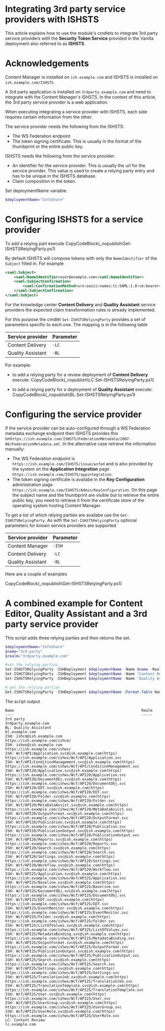 ﻿# Integrating 3rd party service providers with ISHSTS
 
This article explains how to use the module's cmdlets to integrate 3rd party service providers with the **Security Token Service** provided in the Vanilla deployment also referred to as **ISHSTS**.

# Acknowledgements

Content Manager is installed on `ish.example.com` and ISHSTS is installed on `ish.example.com/ISHSTS`.

A 3rd party application is installed on `3rdparty.example.com` and need to integrate with the Content Manager's ISHSTS. 
In the context of this article, the 3rd party service provider is a web application.

When executing integrating a service provider with ISHSTS, each side requires certain information from the other.

The service provider needs the following from the ISHSTS:

- The WS Federation endpoint
- The token signing certificate. This is usually in the format of the thumbprint or the entire public key.

ISHSTS needs the following from the service provider:

- An identifier for the service provider. This is usually the url for the service provider. This value is used to create a relying party entry and has to be unique in the ISHSTS database.
- Claim composition in the token. 

Set deploymentName variable.
```powershell
$deploymentName="InfoShare"
```

# Configuring ISHSTS for a service provider

To add a relying part execute 
CopyCodeBlock(_nopublish\Set-ISHSTSRelyingParty.ps1)

By default ISHSTS will compose tokens with only the `NameIdentifier` of the `Subject` filled in. For example

```xml
<saml:Subject>
	<saml:NameIdentifier>user@example.com</saml:NameIdentifier>
	<saml:SubjectConfirmation>
		<saml:ConfirmationMethod>urn:oasis:names:tc:SAML:1.0:cm:bearer</saml:ConfirmationMethod>
	</saml:SubjectConfirmation>
</saml:Subject>
```

For the knowledge center **Content Delivery** and **Quality Assistant** service providers the expected claim transformation rules is already implemented.

For this purpose the cmdlet `Set-ISHSTSRelyingParty` provides a set of parameters specific to each one. The mapping is in the following table

| Service provider  | Parameter |
| ----------------- | --------- |
| Content Delivery  | `-LC` |
| Quality Assistant | `-BL` |

For example: 

- to add a relying party for a review deployment of **Content Delivery** execute:
CopyCodeBlock(_nopublish\LC.Set-ISHSTSRelyingParty.ps1)

- to add a relying party for a deployment of **Quality Assistant** execute:
CopyCodeBlock(_nopublish\BL.Set-ISHSTSRelyingParty.ps1)

# Configuring the service provider

If the service provider can be auto-configured through a WS Federation metadata exchange endpoint then ISHSTS provides this on`https://ish.example.com/ISHSTS/FederationMetadata/2007-06/FederationMetadata.xml`. 
In the alternative case retrieve the information manually:

- The WS Federation endpoint is `https://ish.example.com/ISHSTS/issue/wsfed` and is also provided by the system on the **Application Integration** page `https://ish.example.com/ISHSTS/appintegration`.
- The token signing certificate is availabe in the **Key Configuration** administration page `https://ish.example.com/ISHSTS/Admin/KeyConfiguration`. On this page the subject name and the thumbprint are visible but to retrieve the entire public key, you need to retrieve it from the certificate store of the operating system hosting Content Manager.

To get a list of which relying parties are availabe use the `Get-ISHSTSRelyingParty`. As with the `Set-ISHSTSRelyingParty` optional parameters for known service providers are supported

| Service provider  | Parameter |
| ----------------- | --------- |
| Content Manager   | `-ISH` |
| Content Delivery  | `-LC` |
| Quality Assistant | `-BL` |


Here are a couple of examples

CopyCodeBlock(_nopublish\Get-ISHSTSRelyingParty.ps1)

# A combined example for Content Editor, Quality Assistant and a 3rd party service provider

This script adds three relying parties and then returns the set.

```powershell
$deploymentName="InfoShare"
$name="3rd party"
$realm="3rdparty.example.com"

#set the relying parties
Set-ISHSTSRelyingParty -ISHDeployment $deploymentName -Name $name -Realm $realm
Set-ISHSTSRelyingParty -ISHDeployment $deploymentName -Name "Content Review" -Realm "lc.example.com" -LC
Set-ISHSTSRelyingParty -ISHDeployment $deploymentName -Name "Quality Assistant" -Realm "bl.example.com" -BL

# get the relying parties
Get-ISHSTSRelyingParty -ISHDeployment $deploymentName |Format-Table Name,Realm
```

The script output

```text
Name                                                          Realm                                                                          
----                                                          -----                                                                          
3rd party                                                     3rdparty.example.com                                                           
BL: Quality Assistant                                         bl.example.com                                                                 
ISH: ishcm@ish.example.com                                    https://ish.example.com/ishcm/                                 
ISH: ishws@ish.example.com                                    https://ish.example.com/ishws/                                 
ISH: Wcf/API/Application.svc@ish.example.com(https)           https://ish.example.com/ishws/Wcf/API/Application.svc          
ISH: Wcf/API/ConditionManagement.svc@ish.example.com(https)   https://ish.example.com/ishws/Wcf/API/ConditionManagement.svc  
ISH: Wcf/API20/Application.svc@ish.example.com(https)         https://ish.example.com/ishws/Wcf/API20/Application.svc        
ISH: Wcf/API20/DocumentObj.svc@ish.example.com(https)         https://ish.example.com/ishws/Wcf/API20/DocumentObj.svc        
ISH: Wcf/API20/EDT.svc@ish.example.com(https)                 https://ish.example.com/ishws/Wcf/API20/EDT.svc                
ISH: Wcf/API20/Folder.svc@ish.example.com(https)              https://ish.example.com/ishws/Wcf/API20/Folder.svc             
ISH: Wcf/API20/MetaDataAssist.svc@ish.example.com(https)      https://ish.example.com/ishws/Wcf/API20/MetaDataAssist.svc     
ISH: Wcf/API20/OutputFormat.svc@ish.example.com(https)        https://ish.example.com/ishws/Wcf/API20/OutputFormat.svc       
ISH: Wcf/API20/Publication.svc@ish.example.com(https)         https://ish.example.com/ishws/Wcf/API20/Publication.svc        
ISH: Wcf/API20/PublicationOutput.svc@ish.example.com(https)   https://ish.example.com/ishws/Wcf/API20/PublicationOutput.svc  
ISH: Wcf/API20/Reports.svc@ish.example.com(https)             https://ish.example.com/ishws/Wcf/API20/Reports.svc            
ISH: Wcf/API20/Search.svc@ish.example.com(https)              https://ish.example.com/ishws/Wcf/API20/Search.svc             
ISH: Wcf/API20/Settings.svc@ish.example.com(https)            https://ish.example.com/ishws/Wcf/API20/Settings.svc           
ISH: Wcf/API20/Workflow.svc@ish.example.com(https)            https://ish.example.com/ishws/Wcf/API20/Workflow.svc           
ISH: Wcf/API25/Application.svc@ish.example.com(https)         https://ish.example.com/ishws/Wcf/API25/Application.svc        
ISH: Wcf/API25/Baseline.svc@ish.example.com(https)            https://ish.example.com/ishws/Wcf/API25/Baseline.svc           
ISH: Wcf/API25/DocumentObj.svc@ish.example.com(https)         https://ish.example.com/ishws/Wcf/API25/DocumentObj.svc        
ISH: Wcf/API25/EDT.svc@ish.example.com(https)                 https://ish.example.com/ishws/Wcf/API25/EDT.svc                
ISH: Wcf/API25/EventMonitor.svc@ish.example.com(https)        https://ish.example.com/ishws/Wcf/API25/EventMonitor.svc       
ISH: Wcf/API25/Folder.svc@ish.example.com(https)              https://ish.example.com/ishws/Wcf/API25/Folder.svc             
ISH: Wcf/API25/ListOfValues.svc@ish.example.com(https)        https://ish.example.com/ishws/Wcf/API25/ListOfValues.svc       
ISH: Wcf/API25/MetadataBinding.svc@ish.example.com(https)     https://ish.example.com/ishws/Wcf/API25/MetadataBinding.svc    
ISH: Wcf/API25/OutputFormat.svc@ish.example.com(https)        https://ish.example.com/ishws/Wcf/API25/OutputFormat.svc       
ISH: Wcf/API25/PublicationOutput.svc@ish.example.com(https)   https://ish.example.com/ishws/Wcf/API25/PublicationOutput.svc  
ISH: Wcf/API25/Search.svc@ish.example.com(https)              https://ish.example.com/ishws/Wcf/API25/Search.svc             
ISH: Wcf/API25/Settings.svc@ish.example.com(https)            https://ish.example.com/ishws/Wcf/API25/Settings.svc           
ISH: Wcf/API25/TranslationJob.svc@ish.example.com(https)      https://ish.example.com/ishws/Wcf/API25/TranslationJob.svc     
ISH: Wcf/API25/TranslationTemplate.svc@ish.example.com(https) https://ish.example.com/ishws/Wcf/API25/TranslationTemplate.svc
ISH: Wcf/API25/User.svc@ish.example.com(https)                https://ish.example.com/ishws/Wcf/API25/User.svc               
ISH: Wcf/API25/UserGroup.svc@ish.example.com(https)           https://ish.example.com/ishws/Wcf/API25/UserGroup.svc          
ISH: Wcf/API25/UserRole.svc@ish.example.com(https)            https://ish.example.com/ishws/Wcf/API25/UserRole.svc           
LC: Content Review                                            lc.example.com                                                                 
```

